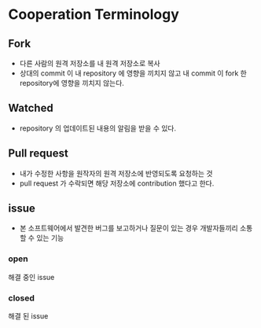 # Cooperation Terminology

## Fork

- 다른 사람의 원격 저장소를 내 원격 저장소로 복사
- 상대의 commit 이 내 repository 에 영향을 끼치지 않고 내 commit 이 fork 한 repository에 영향을 끼치지 않는다.

## Watched

- repository 의 업데이트된 내용의 알림을 받을 수 있다.

## Pull request

- 내가 수정한 사항을 원작자의 원격 저장소에 반영되도록 요청하는 것
- pull request 가 수락되면 해당 저장소에 contribution 했다고 한다.

## issue

- 본 소프트웨어에서 발견한 버그를 보고하거나 질문이 있는 경우 개발자들끼리 소통할 수 있는 기능

### open

해결 중인 issue

### closed

해결 된 issue
